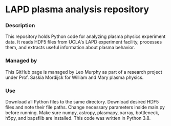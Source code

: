 # LAPD plasma analysis repository
### Description
This repository holds Python code for analyzing plasma physics experiment data. It reads HDF5 files from UCLA's LAPD experiment facility, processes them, and extracts useful information about plasma behavior.
### Managed by
This GitHub page is managed by Leo Murphy as part of a research project under Prof. Saskia Mordijck for William and Mary plasma physics.
### Use
Download all Python files to the same directory. Download desired HDF5 files and note their file paths. Change necessary parameters inside main.py before running. Make sure numpy, astropy, plasmapy, xarray, bottleneck, h5py, and bapsflib are installed. This code was written in Python 3.8.